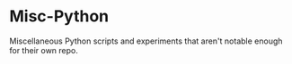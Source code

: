 # Misc-Python
Miscellaneous Python scripts and experiments that aren't notable enough for their own repo.
